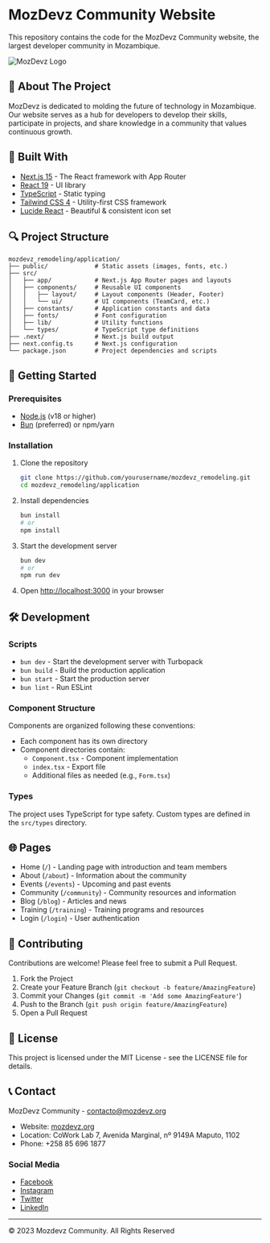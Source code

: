 # MozDevz Community Website

This repository contains the code for the MozDevz Community website, the largest developer community in Mozambique.

![MozDevz Logo](public/images/brand/mozdevz-300*43.svg)

## 🚀 About The Project

MozDevz is dedicated to molding the future of technology in Mozambique. Our website serves as a hub for developers to develop their skills, participate in projects, and share knowledge in a community that values continuous growth.

## 🔧 Built With

- [Next.js 15](https://nextjs.org/) - The React framework with App Router
- [React 19](https://react.dev/) - UI library
- [TypeScript](https://www.typescriptlang.org/) - Static typing
- [Tailwind CSS 4](https://tailwindcss.com/) - Utility-first CSS framework
- [Lucide React](https://lucide.dev/) - Beautiful & consistent icon set

## 🔍 Project Structure

```
mozdevz_remodeling/application/
├── public/             # Static assets (images, fonts, etc.)
├── src/
│   ├── app/            # Next.js App Router pages and layouts
│   ├── components/     # Reusable UI components
│   │   ├── layout/     # Layout components (Header, Footer)
│   │   └── ui/         # UI components (TeamCard, etc.)
│   ├── constants/      # Application constants and data
│   ├── fonts/          # Font configuration
│   ├── lib/            # Utility functions
│   └── types/          # TypeScript type definitions
├── .next/              # Next.js build output
├── next.config.ts      # Next.js configuration
└── package.json        # Project dependencies and scripts
```

## 🚦 Getting Started

### Prerequisites

- [Node.js](https://nodejs.org/) (v18 or higher)
- [Bun](https://bun.sh/) (preferred) or npm/yarn

### Installation

1. Clone the repository
   ```sh
   git clone https://github.com/yourusername/mozdevz_remodeling.git
   cd mozdevz_remodeling/application
   ```

2. Install dependencies
   ```sh
   bun install
   # or
   npm install
   ```

3. Start the development server
   ```sh
   bun dev
   # or
   npm run dev
   ```

4. Open [http://localhost:3000](http://localhost:3000) in your browser

## 🛠️ Development

### Scripts

- `bun dev` - Start the development server with Turbopack
- `bun build` - Build the production application
- `bun start` - Start the production server
- `bun lint` - Run ESLint

### Component Structure

Components are organized following these conventions:

- Each component has its own directory
- Component directories contain:
  - `Component.tsx` - Component implementation
  - `index.tsx` - Export file
  - Additional files as needed (e.g., `Form.tsx`)

### Types

The project uses TypeScript for type safety. Custom types are defined in the `src/types` directory.

## 🌐 Pages

- Home (`/`) - Landing page with introduction and team members
- About (`/about`) - Information about the community
- Events (`/events`) - Upcoming and past events
- Community (`/community`) - Community resources and information
- Blog (`/blog`) - Articles and news
- Training (`/training`) - Training programs and resources
- Login (`/login`) - User authentication

## 🤝 Contributing

Contributions are welcome! Please feel free to submit a Pull Request.

1. Fork the Project
2. Create your Feature Branch (`git checkout -b feature/AmazingFeature`)
3. Commit your Changes (`git commit -m 'Add some AmazingFeature'`)
4. Push to the Branch (`git push origin feature/AmazingFeature`)
5. Open a Pull Request

## 📝 License

This project is licensed under the MIT License - see the LICENSE file for details.

## 📞 Contact

MozDevz Community - [contacto@mozdevz.org](mailto:contacto@mozdevz.org)

- Website: [mozdevz.org](https://mozdevz.org)
- Location: CoWork Lab 7, Avenida Marginal, nº 9149A Maputo, 1102
- Phone: +258 85 696 1877

### Social Media

- [Facebook](https://www.facebook.com/mozdevz)
- [Instagram](https://www.instagram.com/mozdevz)
- [Twitter](https://www.twitter.com/mozdevz)
- [LinkedIn](https://www.linkedin.com/company/mozdevz)

---

© 2023 Mozdevz Community. All Rights Reserved